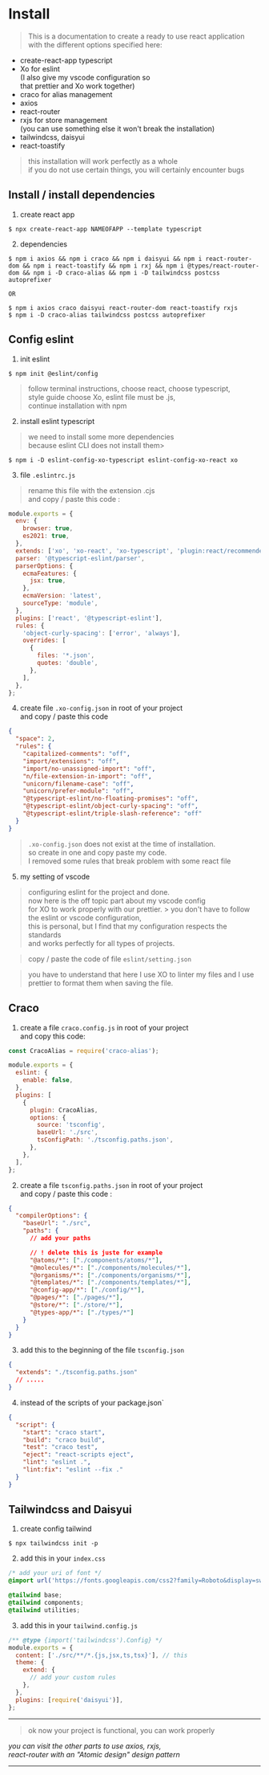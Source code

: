 # Install

> This is a documentation to create a ready to use react application  
> with the different options specified here:

- create-react-app typescript
- Xo for eslint  
  (I also give my vscode configuration so  
  that prettier and Xo work together)
- craco for alias management
- axios
- react-router
- rxjs for store management  
  (you can use something else it won't break the installation)
- tailwindcss, daisyui
- react-toastify

> this installation will work perfectly as a whole  
> if you do not use certain things, you will certainly encounter bugs

## Install / install dependencies

1. create react app

```shell
$ npx create-react-app NAMEOFAPP --template typescript
```

2. dependencies

```shell
$ npm i axios && npm i craco && npm i daisyui && npm i react-router-dom && npm i react-toastify && npm i rxj && npm i @types/react-router-dom && npm i -D craco-alias && npm i -D tailwindcss postcss autoprefixer

OR

$ npm i axios craco daisyui react-router-dom react-toastify rxjs
$ npm i -D craco-alias tailwindcss postcss autoprefixer
```

## Config eslint

1. init eslint

```shell
$ npm init @eslint/config
```

> follow terminal instructions, choose react, choose typescript,  
> style guide choose Xo, eslint file must be .js,  
> continue installation with npm

2. install eslint typescript

> we need to install some more dependencies  
> because eslint CLI does not install them>

```shell
$ npm i -D eslint-config-xo-typescript eslint-config-xo-react xo
```

3. file `.eslintrc.js`

> rename this file with the extension .cjs  
> and copy / paste this code :

```js
module.exports = {
  env: {
    browser: true,
    es2021: true,
  },
  extends: ['xo', 'xo-react', 'xo-typescript', 'plugin:react/recommended'],
  parser: '@typescript-eslint/parser',
  parserOptions: {
    ecmaFeatures: {
      jsx: true,
    },
    ecmaVersion: 'latest',
    sourceType: 'module',
  },
  plugins: ['react', '@typescript-eslint'],
  rules: {
    'object-curly-spacing': ['error', 'always'],
    overrides: [
      {
        files: '*.json',
        quotes: 'double',
      },
    ],
  },
};
```

4. create file `.xo-config.json` in root of your project  
   and copy / paste this code

```json
{
  "space": 2,
  "rules": {
    "capitalized-comments": "off",
    "import/extensions": "off",
    "import/no-unassigned-import": "off",
    "n/file-extension-in-import": "off",
    "unicorn/filename-case": "off",
    "unicorn/prefer-module": "off",
    "@typescript-eslint/no-floating-promises": "off",
    "@typescript-eslint/object-curly-spacing": "off",
    "@typescript-eslint/triple-slash-reference": "off"
  }
}
```

> `.xo-config.json` does not exist at the time of installation.  
> so create in one and copy paste my code.  
> I removed some rules that break problem with some react file

5. my setting of vscode

> configuring eslint for the project and done.  
> now here is the off topic part about my vscode config  
> for XO to work properly with our prettier. >
> you don't have to follow the eslint or vscode configuration,  
> this is personal, but I find that my configuration respects the standards  
> and works perfectly for all types of projects.

> copy / paste the code of file `eslint/setting.json`

> you have to understand that here I use XO to linter my files
> and I use prettier to format them when saving the file.

## Craco

1. create a file `craco.config.js` in root of your project  
   and copy this code:

```js
const CracoAlias = require('craco-alias');

module.exports = {
  eslint: {
    enable: false,
  },
  plugins: [
    {
      plugin: CracoAlias,
      options: {
        source: 'tsconfig',
        baseUrl: './src',
        tsConfigPath: './tsconfig.paths.json',
      },
    },
  ],
};
```

2. create a file `tsconfig.paths.json` in root of your project  
   and copy / paste this code :

```json
{
  "compilerOptions": {
    "baseUrl": "./src",
    "paths": {
      // add your paths

      // ! delete this is juste for example
      "@atoms/*": ["./components/atoms/*"],
      "@molecules/*": ["./components/molecules/*"],
      "@organisms/*": ["./components/organisms/*"],
      "@templates/*": ["./components/templates/*"],
      "@config-app/*": ["./config/*"],
      "@pages/*": ["./pages/*"],
      "@store/*": ["./store/*"],
      "@types-app/*": ["./types/*"]
    }
  }
}
```

3. add this to the beginning of the file `tsconfig.json`

```json
{
  "extends": "./tsconfig.paths.json"
  // .....
}
```

4. instead of the scripts of your package.json`

```json
{
  "script": {
    "start": "craco start",
    "build": "craco build",
    "test": "craco test",
    "eject": "react-scripts eject",
    "lint": "eslint .",
    "lint:fix": "eslint --fix ."
  }
}
```

## Tailwindcss and Daisyui

1. create config tailwind

```shell
$ npx tailwindcss init -p
```

2. add this in your `index.css`

```css
/* add your uri of font */
@import url('https://fonts.googleapis.com/css2?family=Roboto&display=swap');

@tailwind base;
@tailwind components;
@tailwind utilities;
```

3. add this in your `tailwind.config.js`

```js
/** @type {import('tailwindcss').Config} */
module.exports = {
  content: ['./src/**/*.{js,jsx,ts,tsx}'], // this
  theme: {
    extend: {
      // add your custom rules
    },
  },
  plugins: [require('daisyui')],
};
```

---

> ok now your project is functional, you can work properly

_you can visit the other parts to use axios, rxjs,  
react-router with an "Atomic design" design pattern_

---
